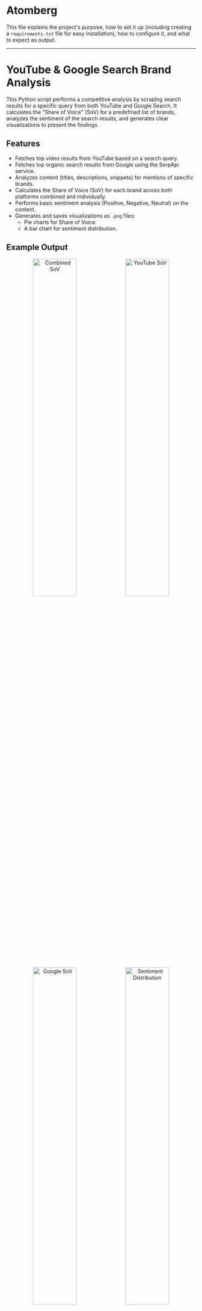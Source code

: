 # Atomberg
This file explains the project's purpose, how to set it up (including creating a `requirements.txt` file for easy installation), how to configure it, and what to expect as output.

---

# YouTube & Google Search Brand Analysis

This Python script performs a competitive analysis by scraping search results for a specific query from both YouTube and Google Search. It calculates the "Share of Voice" (SoV) for a predefined list of brands, analyzes the sentiment of the search results, and generates clear visualizations to present the findings.

## Features

-   Fetches top video results from YouTube based on a search query.
-   Fetches top organic search results from Google using the SerpApi service.
-   Analyzes content (titles, descriptions, snippets) for mentions of specific brands.
-   Calculates the Share of Voice (SoV) for each brand across both platforms combined and individually.
-   Performs basic sentiment analysis (Positive, Negative, Neutral) on the content.
-   Generates and saves visualizations as `.png` files:
    -   Pie charts for Share of Voice.
    -   A bar chart for sentiment distribution.

## Example Output

<p align="center">
  <img src="combined_sov.png" width="48%" alt="Combined SoV">
  <img src="youtube_sov.png" width="48%" alt="YouTube SoV">
</p>
<p align="center">
  <img src="google_sov.png" width="48%" alt="Google SoV">
  <img src="sentiment_distribution.png" width="48%" alt="Sentiment Distribution">
</p>

---

## Setup and Installation

Follow these steps to set up your environment and run the script.

### 1. Prerequisites

-   Python 3.6+
-   A YouTube Data API v3 Key
-   A SerpApi Key

### 2. Project Setup

**a. Clone or Download**

First, get the project files onto your local machine. If you are using git, you can clone the repository. Otherwise, simply download the script.

**b. Create a `requirements.txt` file**

In the same directory as your Python script, create a file named `requirements.txt` and paste the following content into it. This file lists all the necessary Python packages.

```txt
google-api-python-client
textblob
pandas
matplotlib
serpapi-python
```

**c. Create a Virtual Environment (Recommended)**

It is highly recommended to use a virtual environment to keep project dependencies isolated.

```bash
# Create a virtual environment named 'venv'
python -m venv venv

# Activate the environment
# On Windows:
venv\Scripts\activate
# On macOS/Linux:
source venv/bin/activate
```

### 3. Install Dependencies

With your virtual environment activated, run the following command to install all the required packages from your `requirements.txt` file.

```bash
pip install -r requirements.txt
```

### 4. Configure API Keys

You need to add your personal API keys to the script.

**a. Get Your Keys:**

-   **YouTube API Key**:
    1.  Go to the [Google Cloud Console](https://console.cloud.google.com/).
    2.  Create a new project.
    3.  Enable the **YouTube Data API v3**.
    4.  Go to "Credentials", click "Create Credentials", and choose "API key".
    5.  Copy the generated key.
-   **SerpApi Key**:
    1.  Sign up for a free account at [SerpApi](https://serpapi.com/).
    2.  Go to your dashboard to find your API key.

**b. Add Keys to the Script:**

Open the Python script and replace the placeholder keys with your own.

```python
# ...

YOUTUBE_API_KEY = "YOUR_YOUTUBE_API_KEY_HERE"
print("Using API key:", YOUTUBE_API_KEY)

# ...

# ========== CONFIG ==========
SERPAPI_KEY = "YOUR_SERPAPI_KEY_HERE"

# ...
```

---

## How to Run

### 1. Customize the Search

Before running, you can change the configuration variables at the top of the script to match your analysis needs.

```python
# ========== CONFIG ==========
SERPAPI_KEY = "YOUR_SERPAPI_KEY_HERE"
SEARCH_QUERY = "smart fan"
BRANDS = ["Atomberg", "Orient", "Crompton", "Havells","LG","Usha","Bajaj","V-Guard"]
N_RESULTS = 50  # top N results to analyze
```

### 2. Execute the Script

Once the dependencies are installed and the keys are configured, simply run the Python script from your terminal:

```bash
python your_script_name.py
```

The script will print its progress to the console and, upon completion, you will find four new image files in the same directory:

-   `combined_sov.png`
-   `youtube_sov.png`
-   `google_sov.png`
-   `sentiment_distribution.png`
